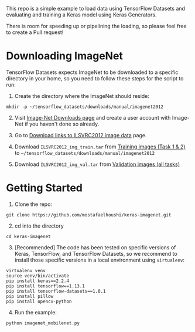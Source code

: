 This repo is a simple example to load data using TensorFlow Datasets and evaluating and training a Keras model using Keras Generators.

There is room for speeding up or pipelining the loading, so please feel free to create a Pull request!

# Downloading ImageNet
TensorFlow Datasets expects ImageNet to be downloaded to a specific directory in your home, so you need to follow these steps for the script to run:
1. Create the directory where the ImageNet should reside:
```
mkdir -p ~/tensorflow_datasets/downloads/manual/imagenet2012
```

2. Visit [Image-Net Downloads page](http://image-net.org/download-images) and create a user account with Image-Net if you haven't done so already.

3. Go to [Download links to ILSVRC2012 image data](http://www.image-net.org/challenges/LSVRC/2012/nonpub-downloads) page.

4. Download `ILSVRC2012_img_train.tar` from [Training images (Task 1 & 2)](http://www.image-net.org/challenges/LSVRC/2012/nnoupb/ILSVRC2012_img_train.tar) to `~/tensorflow_datasets/downloads/manual/imagenet2012`

5. Download `ILSVRC2012_img_val.tar` from [Validation images (all tasks)](http://www.image-net.org/challenges/LSVRC/2012/nnoupb/ILSVRC2012_img_val.tar)

# Getting Started
1. Clone the repo:
```
git clone https://github.com/mostafaelhoushi/keras-imagenet.git
```

2. cd into the directory
```
cd keras-imagenet
```

3. [Recommended] The code has been tested on specific versions of Keras, TensorFlow, and TensorFlow Datasets, so we recommend to install those specific versions in a local environment using `virtualenv`:
```
virtualenv venv
source venv/bin/activate
pip install keras==2.2.4
pip install tensorflow==1.13.1
pip install tensorflow-datasets==1.0.1
pip install pillow
pip install opencv-python
```

4. Run the example:
```
python imagenet_mobilenet.py
```
